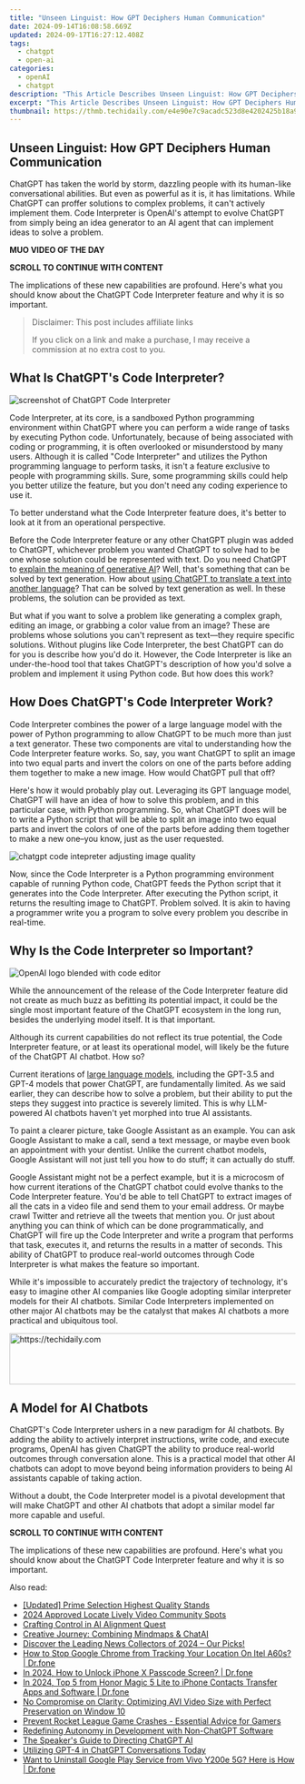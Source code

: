 ```yaml
---
title: "Unseen Linguist: How GPT Deciphers Human Communication"
date: 2024-09-14T16:08:58.669Z
updated: 2024-09-17T16:27:12.408Z
tags:
  - chatgpt
  - open-ai
categories:
  - openAI
  - chatgpt
description: "This Article Describes Unseen Linguist: How GPT Deciphers Human Communication"
excerpt: "This Article Describes Unseen Linguist: How GPT Deciphers Human Communication"
thumbnail: https://thmb.techidaily.com/e4e90e7c9acadc523d8e4202425b18a9d8056d3f1cd618361a73d2cd13f94e4f.jpg
---
```


## Unseen Linguist: How GPT Deciphers Human Communication

 ChatGPT has taken the world by storm, dazzling people with its human-like conversational abilities. But even as powerful as it is, it has limitations. While ChatGPT can proffer solutions to complex problems, it can't actively implement them. Code Interpreter is OpenAI's attempt to evolve ChatGPT from simply being an idea generator to an AI agent that can implement ideas to solve a problem.

**MUO VIDEO OF THE DAY**

**SCROLL TO CONTINUE WITH CONTENT**

 The implications of these new capabilities are profound. Here's what you should know about the ChatGPT Code Interpreter feature and why it is so important.

>  Disclaimer: This post includes affiliate links
>
>  If you click on a link and make a purchase, I may receive a commission at no extra cost to you.
>

## What Is ChatGPT's Code Interpreter?

![screenshot of ChatGPT Code Interpreter](https://static1.makeuseofimages.com/wordpress/wp-content/uploads/2023/07/screenshot-of-chatgpt-code-interpreter.jpg)

 Code Interpreter, at its core, is a sandboxed Python programming environment within ChatGPT where you can perform a wide range of tasks by executing Python code. Unfortunately, because of being associated with coding or programming, it is often overlooked or misunderstood by many users. Although it is called "Code Interpreter" and utilizes the Python programming language to perform tasks, it isn't a feature exclusive to people with programming skills. Sure, some programming skills could help you better utilize the feature, but you don't need any coding experience to use it.

 To better understand what the Code Interpreter feature does, it's better to look at it from an operational perspective.

 Before the Code Interpreter feature or any other ChatGPT plugin was added to ChatGPT, whichever problem you wanted ChatGPT to solve had to be one whose solution could be represented with text. Do you need ChatGPT to [explain the meaning of generative AI](https://www.makeuseof.com/what-is-generative-ai/)? Well, that's something that can be solved by text generation. How about [using ChatGPT to translate a text into another language](https://www.makeuseof.com/how-to-translate-with-chatgpt/)? That can be solved by text generation as well. In these problems, the solution can be provided as text.

 But what if you want to solve a problem like generating a complex graph, editing an image, or grabbing a color value from an image? These are problems whose solutions you can't represent as text—they require specific solutions. Without plugins like Code Interpreter, the best ChatGPT can do for you is describe how you'd do it. However, the Code Interpreter is like an under-the-hood tool that takes ChatGPT's description of how you'd solve a problem and implement it using Python code. But how does this work?

## How Does ChatGPT's Code Interpreter Work?

 Code Interpreter combines the power of a large language model with the power of Python programming to allow ChatGPT to be much more than just a text generator. These two components are vital to understanding how the Code Interpreter feature works. So, say, you want ChatGPT to split an image into two equal parts and invert the colors on one of the parts before adding them together to make a new image. How would ChatGPT pull that off?

 Here's how it would probably play out. Leveraging its GPT language model, ChatGPT will have an idea of how to solve this problem, and in this particular case, with Python programming. So, what ChatGPT does will be to write a Python script that will be able to split an image into two equal parts and invert the colors of one of the parts before adding them together to make a new one–you know, just as the user requested.

![chatgpt code intepreter adjusting image quality](https://static1.makeuseofimages.com/wordpress/wp-content/uploads/2023/07/chatgpt-code-intepreter-adjusting-image-quality.jpg)

 Now, since the Code Interpreter is a Python programming environment capable of running Python code, ChatGPT feeds the Python script that it generates into the Code Interpreter. After executing the Python script, it returns the resulting image to ChatGPT. Problem solved. It is akin to having a programmer write you a program to solve every problem you describe in real-time.

## Why Is the Code Interpreter so Important?

![OpenAI logo blended with code editor](https://thmb.techidaily.com/7699e975f70df77aaaff1f7ff850c80f5528a8664aaaf1c97135009707fe41f7.jpg)

 While the announcement of the release of the Code Interpreter feature did not create as much buzz as befitting its potential impact, it could be the single most important feature of the ChatGPT ecosystem in the long run, besides the underlying model itself. It is that important.

 Although its current capabilities do not reflect its true potential, the Code Interpreter feature, or at least its operational model, will likely be the future of the ChatGPT AI chatbot. How so?

 Current iterations of [large language models](https://www.makeuseof.com/what-are-large-langauge-models-how-do-they-work/), including the GPT-3.5 and GPT-4 models that power ChatGPT, are fundamentally limited. As we said earlier, they can describe how to solve a problem, but their ability to put the steps they suggest into practice is severely limited. This is why LLM-powered AI chatbots haven't yet morphed into true AI assistants.

 To paint a clearer picture, take Google Assistant as an example. You can ask Google Assistant to make a call, send a text message, or maybe even book an appointment with your dentist. Unlike the current chatbot models, Google Assistant will not just tell you how to do stuff; it can actually do stuff.

 Google Assistant might not be a perfect example, but it is a microcosm of how current iterations of the ChatGPT chatbot could evolve thanks to the Code Interpreter feature. You'd be able to tell ChatGPT to extract images of all the cats in a video file and send them to your email address. Or maybe crawl Twitter and retrieve all the tweets that mention you. Or just about anything you can think of which can be done programmatically, and ChatGPT will fire up the Code Interpreter and write a program that performs that task, executes it, and returns the results in a matter of seconds. This ability of ChatGPT to produce real-world outcomes through Code Interpreter is what makes the feature so important.

 While it's impossible to accurately predict the trajectory of technology, it's easy to imagine other AI companies like Google adopting similar interpreter models for their AI chatbots. Similar Code Interpreters implemented on other major AI chatbots may be the catalyst that makes AI chatbots a more practical and ubiquitous tool.

<!-- affiliate ads begin -->
<a href="https://bluettius.sjv.io/c/5597632/2139115/17108" target="_top" id="2139115">
  <img src="//a.impactradius-go.com/display-ad/17108-2139115" border="0" alt="https://techidaily.com" width="728" height="90"/>
</a>
<img height="0" width="0" src="https://bluettius.sjv.io/i/5597632/2139115/17108" style="position:absolute;visibility:hidden;" border="0" />
<!-- affiliate ads end -->

## A Model for AI Chatbots

 ChatGPT's Code Interpreter ushers in a new paradigm for AI chatbots. By adding the ability to actively interpret instructions, write code, and execute programs, OpenAI has given ChatGPT the ability to produce real-world outcomes through conversation alone. This is a practical model that other AI chatbots can adopt to move beyond being information providers to being AI assistants capable of taking action.

 Without a doubt, the Code Interpreter model is a pivotal development that will make ChatGPT and other AI chatbots that adopt a similar model far more capable and useful.

**SCROLL TO CONTINUE WITH CONTENT**

 The implications of these new capabilities are profound. Here's what you should know about the ChatGPT Code Interpreter feature and why it is so important.

<ins class="adsbygoogle"
     style="display:block"
     data-ad-format="autorelaxed"
     data-ad-client="ca-pub-7571918770474297"
     data-ad-slot="1223367746"></ins>

<ins class="adsbygoogle"
     style="display:block"
     data-ad-client="ca-pub-7571918770474297"
     data-ad-slot="8358498916"
     data-ad-format="auto"
     data-full-width-responsive="true"></ins>

<span class="atpl-alsoreadstyle">Also read:</span>
<div><ul>
<li><a href="https://article-files.techidaily.com/updated-prime-selection-highest-quality-stands/"><u>[Updated] Prime Selection Highest Quality Stands</u></a></li>
<li><a href="https://youtube-lab.techidaily.com/approved-locate-lively-video-community-spots/"><u>2024 Approved Locate Lively Video Community Spots</u></a></li>
<li><a href="https://tech-savvy.techidaily.com/crafting-control-in-ai-alignment-quest/"><u>Crafting Control in AI Alignment Quest</u></a></li>
<li><a href="https://tech-savvy.techidaily.com/creative-journey-combining-mindmaps-and-chatai/"><u>Creative Journey: Combining Mindmaps & ChatAI</u></a></li>
<li><a href="https://technical-tips.techidaily.com/discover-the-leading-news-collectors-of-2024-our-picks/"><u>Discover the Leading News Collectors of 2024 – Our Picks!</u></a></li>
<li><a href="https://fake-location.techidaily.com/how-to-stop-google-chrome-from-tracking-your-location-on-itel-a60s-drfone-by-drfone-virtual-android/"><u>How to Stop Google Chrome from Tracking Your Location On Itel A60s? | Dr.fone</u></a></li>
<li><a href="https://iphone-unlock.techidaily.com/in-2024-how-to-unlock-iphone-x-passcode-screen-drfone-by-drfone-ios/"><u>In 2024, How to Unlock iPhone X Passcode Screen? | Dr.fone</u></a></li>
<li><a href="https://android-transfer.techidaily.com/in-2024-top-5-from-honor-magic-5-lite-to-iphone-contacts-transfer-apps-and-software-drfone-by-drfone-transfer-from-android-transfer-from-android/"><u>In 2024, Top 5 from Honor Magic 5 Lite to iPhone Contacts Transfer Apps and Software | Dr.fone</u></a></li>
<li><a href="https://some-knowledge.techidaily.com/no-compromise-on-clarity-optimizing-avi-video-size-with-perfect-preservation-on-window-10/"><u>No Compromise on Clarity: Optimizing AVI Video Size with Perfect Preservation on Window 10</u></a></li>
<li><a href="https://win-answers.techidaily.com/prevent-rocket-league-game-crashes-essential-advice-for-gamers/"><u>Prevent Rocket League Game Crashes - Essential Advice for Gamers</u></a></li>
<li><a href="https://tech-savvy.techidaily.com/redefining-autonomy-in-development-with-non-chatgpt-software/"><u>Redefining Autonomy in Development with Non-ChatGPT Software</u></a></li>
<li><a href="https://tech-savvy.techidaily.com/the-speakers-guide-to-directing-chatgpt-ai/"><u>The Speaker's Guide to Directing ChatGPT AI</u></a></li>
<li><a href="https://tech-savvy.techidaily.com/utilizing-gpt-4-in-chatgpt-conversations-today/"><u>Utilizing GPT-4 in ChatGPT Conversations Today</u></a></li>
<li><a href="https://howto.techidaily.com/want-to-uninstall-google-play-service-from-vivo-y200e-5g-here-is-how-drfone-by-drfone-fix-android-problems-fix-android-problems/"><u>Want to Uninstall Google Play Service from Vivo Y200e 5G? Here is How | Dr.fone</u></a></li>
</ul></div>

